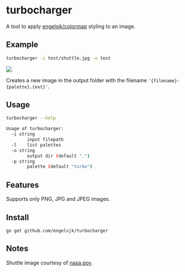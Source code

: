 # turbocharger

A tool to apply [engelsjk/colormap](https://github.com/engelsjk/colormap) styling to an image.

## Example

```bash
turbocharger -i test/shuttle.jpg -o test
```

![](test/shuttle-turbo.jpg)

Creates a new image in the output folder with the filename ```'{filename}-{palette}.{ext}'```.

## Usage

```bash
turbocharger --help
```

```bash
Usage of turbocharger:
  -i string
        input filepath
  -l    list palettes
  -o string
        output dir (default ".")
  -p string
        palette (default "turbo")
```

## Features

Supports only PNG, JPG and JPEG images. 

## Install

```
go get github.com/engelsjk/turbocharger
```

## Notes

Shuttle image courtesy of [nasa.gov](https://www.nasa.gov/mission_pages/shuttle/shuttlemissions/sts132/multimedia/fd1/Image_Gallery_Collection_archive_6.html).
